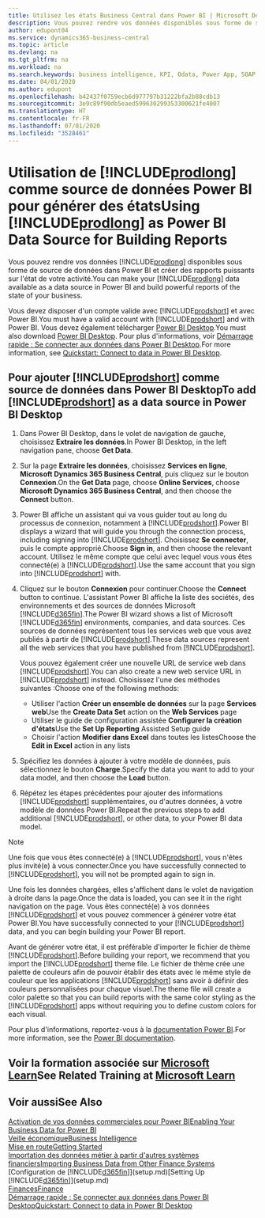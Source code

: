 ```yaml
---
title: Utilisez les états Business Central dans Power BI | Microsoft Docs
description: Vous pouvez rendre vos données disponibles sous forme de source de données dans Power BI et créer des rapports puissants sur l'état de votre activité.
author: edupont04
ms.service: dynamics365-business-central
ms.topic: article
ms.devlang: na
ms.tgt_pltfrm: na
ms.workload: na
ms.search.keywords: business intelligence, KPI, Odata, Power App, SOAP, analysis
ms.date: 04/01/2020
ms.author: edupont
ms.openlocfilehash: b42437f0759ecb6d977797b31222bfa2b88cdb13
ms.sourcegitcommit: 3e9c89f90db5eaed599630299353300621fe4007
ms.translationtype: HT
ms.contentlocale: fr-FR
ms.lasthandoff: 07/01/2020
ms.locfileid: "3528461"
---
```

# <a name="using-prodlong-as-power-bi-data-source-for-building-reports"></a><span data-ttu-id="4a621-103">Utilisation de [!INCLUDE[prodlong](includes/prodlong.md)] comme source de données Power BI pour générer des états</span><span class="sxs-lookup"><span data-stu-id="4a621-103">Using [!INCLUDE[prodlong](includes/prodlong.md)] as Power BI Data Source for Building Reports</span></span>

<span data-ttu-id="4a621-104">Vous pouvez rendre vos données [!INCLUDE[prodlong](includes/prodlong.md)] disponibles sous forme de source de données dans Power BI et créer des rapports puissants sur l'état de votre activité.</span><span class="sxs-lookup"><span data-stu-id="4a621-104">You can make your [!INCLUDE[prodlong](includes/prodlong.md)] data available as a data source in Power BI and build powerful reports of the state of your business.</span></span>  

<span data-ttu-id="4a621-105">Vous devez disposer d'un compte valide avec [!INCLUDE[prodshort](includes/prodshort.md)] et avec Power BI.</span><span class="sxs-lookup"><span data-stu-id="4a621-105">You must have a valid account with [!INCLUDE[prodshort](includes/prodshort.md)] and with Power BI.</span></span> <span data-ttu-id="4a621-106">Vous devez également télécharger [Power BI Desktop](https://powerbi.microsoft.com/desktop/).</span><span class="sxs-lookup"><span data-stu-id="4a621-106">You must also download [Power BI Desktop](https://powerbi.microsoft.com/desktop/).</span></span> <span data-ttu-id="4a621-107">Pour plus d'informations, voir [Démarrage rapide : Se connecter aux données dans Power BI Desktop](/power-bi/desktop-quickstart-connect-to-data).</span><span class="sxs-lookup"><span data-stu-id="4a621-107">For more information, see [Quickstart: Connect to data in Power BI Desktop](/power-bi/desktop-quickstart-connect-to-data).</span></span>  

## <a name="to-add-prodshort-as-a-data-source-in-power-bi-desktop"></a><span data-ttu-id="4a621-108">Pour ajouter [!INCLUDE[prodshort](includes/prodshort.md)] comme source de données dans Power BI Desktop</span><span class="sxs-lookup"><span data-stu-id="4a621-108">To add [!INCLUDE[prodshort](includes/prodshort.md)] as a data source in Power BI Desktop</span></span>

1. <span data-ttu-id="4a621-109">Dans Power BI Desktop, dans le volet de navigation de gauche, choisissez **Extraire les données**.</span><span class="sxs-lookup"><span data-stu-id="4a621-109">In Power BI Desktop, in the left navigation pane, choose **Get Data**.</span></span>
2. <span data-ttu-id="4a621-110">Sur la page **Extraire les données**, choisissez **Services en ligne**, **Microsoft Dynamics 365 Business Central**, puis cliquez sur le bouton **Connexion**.</span><span class="sxs-lookup"><span data-stu-id="4a621-110">On the **Get Data** page, choose **Online Services**, choose **Microsoft Dynamics 365 Business Central**, and then choose the **Connect** button.</span></span>
3. <span data-ttu-id="4a621-111">Power BI affiche un assistant qui va vous guider tout au long du processus de connexion, notamment à [!INCLUDE[prodshort](includes/prodshort.md)].</span><span class="sxs-lookup"><span data-stu-id="4a621-111">Power BI displays a wizard that will guide you through the connection process, including signing into [!INCLUDE[prodshort](includes/prodshort.md)].</span></span> <span data-ttu-id="4a621-112">Choisissez **Se connecter**, puis le compte approprié.</span><span class="sxs-lookup"><span data-stu-id="4a621-112">Choose **Sign in**, and then choose the relevant account.</span></span> <span data-ttu-id="4a621-113">Utilisez le même compte que celui avec lequel vous vous êtes connecté(e) à [!INCLUDE[prodshort](includes/prodshort.md)].</span><span class="sxs-lookup"><span data-stu-id="4a621-113">Use the same account that you sign into [!INCLUDE[prodshort](includes/prodshort.md)] with.</span></span>
4. <span data-ttu-id="4a621-114">Cliquez sur le bouton **Connexion** pour continuer.</span><span class="sxs-lookup"><span data-stu-id="4a621-114">Choose the **Connect** button to continue.</span></span> <span data-ttu-id="4a621-115">L'assistant Power BI affiche la liste des sociétés, des environnements et des sources de données Microsoft [!INCLUDE[d365fin](includes/d365fin_md.md)].</span><span class="sxs-lookup"><span data-stu-id="4a621-115">The Power BI wizard shows a list of Microsoft [!INCLUDE[d365fin](includes/d365fin_md.md)] environments, companies, and data sources.</span></span> <span data-ttu-id="4a621-116">Ces sources de données représentent tous les services web que vous avez publiés à partir de [!INCLUDE[prodshort](includes/prodshort.md)].</span><span class="sxs-lookup"><span data-stu-id="4a621-116">These data sources represent all the web services that you have published from [!INCLUDE[prodshort](includes/prodshort.md)].</span></span>

    <span data-ttu-id="4a621-117">Vous pouvez également créer une nouvelle URL de service web dans [!INCLUDE[prodshort](includes/prodshort.md)].</span><span class="sxs-lookup"><span data-stu-id="4a621-117">You can also create a new web service URL in [!INCLUDE[prodshort](includes/prodshort.md)] instead.</span></span> <span data-ttu-id="4a621-118">Choisissez l'une des méthodes suivantes :</span><span class="sxs-lookup"><span data-stu-id="4a621-118">Choose one of the following methods:</span></span>

      - <span data-ttu-id="4a621-119">Utiliser l'action **Créer un ensemble de données** sur la page **Services web**</span><span class="sxs-lookup"><span data-stu-id="4a621-119">Use the **Create Data Set** action on the **Web Services** page</span></span>
      - <span data-ttu-id="4a621-120">Utiliser le guide de configuration assistée **Configurer la création d'états**</span><span class="sxs-lookup"><span data-stu-id="4a621-120">Use the **Set Up Reporting** Assisted Setup guide</span></span>
      - <span data-ttu-id="4a621-121">Choisir l'action **Modifier dans Excel** dans toutes les listes</span><span class="sxs-lookup"><span data-stu-id="4a621-121">Choose the **Edit in Excel** action in any lists</span></span>

5. <span data-ttu-id="4a621-122">Spécifiez les données à ajouter à votre modèle de données, puis sélectionnez le bouton **Charge**.</span><span class="sxs-lookup"><span data-stu-id="4a621-122">Specify the data you want to add to your data model, and then choose the **Load** button.</span></span>
6. <span data-ttu-id="4a621-123">Répétez les étapes précédentes pour ajouter des informations [!INCLUDE[prodshort](includes/prodshort.md)] supplémentaires, ou d'autres données, à votre modèle de données Power BI.</span><span class="sxs-lookup"><span data-stu-id="4a621-123">Repeat the previous steps to add additional [!INCLUDE[prodshort](includes/prodshort.md)], or other data, to your Power BI data model.</span></span>

> [!NOTE]  
> <span data-ttu-id="4a621-124">Une fois que vous êtes connecté(e) à [!INCLUDE[prodshort](includes/prodshort.md)], vous n'êtes plus invité(e) à vous connecter.</span><span class="sxs-lookup"><span data-stu-id="4a621-124">Once you have successfully connected to [!INCLUDE[prodshort](includes/prodshort.md)], you will not be prompted again to sign in.</span></span>

<span data-ttu-id="4a621-125">Une fois les données chargées, elles s'affichent dans le volet de navigation à droite dans la page.</span><span class="sxs-lookup"><span data-stu-id="4a621-125">Once the data is loaded, you can see it in the right navigation on the page.</span></span> <span data-ttu-id="4a621-126">Vous êtes connecté(e) à vos données [!INCLUDE[prodshort](includes/prodshort.md)] et vous pouvez commencer à générer votre état Power BI.</span><span class="sxs-lookup"><span data-stu-id="4a621-126">You have successfully connected to your [!INCLUDE[prodshort](includes/prodshort.md)] data, and you can begin building your Power BI report.</span></span>  

<span data-ttu-id="4a621-127">Avant de générer votre état, il est préférable d'importer le fichier de thème [!INCLUDE[prodshort](includes/prodshort.md)].</span><span class="sxs-lookup"><span data-stu-id="4a621-127">Before building your report, we recommend that you import the [!INCLUDE[prodshort](includes/prodshort.md)] theme file.</span></span>  <span data-ttu-id="4a621-128">Le fichier de thème crée une palette de couleurs afin de pouvoir établir des états avec le même style de couleur que les applications [!INCLUDE[prodshort](includes/prodshort.md)] sans avoir à définir des couleurs personnalisées pour chaque visuel.</span><span class="sxs-lookup"><span data-stu-id="4a621-128">The theme file will create a color palette so that you can build reports with the same color styling as the [!INCLUDE[prodshort](includes/prodshort.md)] apps without requiring you to define custom colors for each visual.</span></span>

<span data-ttu-id="4a621-129">Pour plus d'informations, reportez-vous à la [documentation Power BI](/power-bi/consumer/).</span><span class="sxs-lookup"><span data-stu-id="4a621-129">For more information, see the [Power BI documentation](/power-bi/consumer/).</span></span>

## <a name="see-related-training-at-microsoft-learn"></a><span data-ttu-id="4a621-130">Voir la formation associée sur [Microsoft Learn](/learn/modules/configure-powerbi-excel-dynamics-365-business-central/index)</span><span class="sxs-lookup"><span data-stu-id="4a621-130">See Related Training at [Microsoft Learn](/learn/modules/configure-powerbi-excel-dynamics-365-business-central/index)</span></span>

## <a name="see-also"></a><span data-ttu-id="4a621-131">Voir aussi</span><span class="sxs-lookup"><span data-stu-id="4a621-131">See Also</span></span>

[<span data-ttu-id="4a621-132">Activation de vos données commerciales pour Power BI</span><span class="sxs-lookup"><span data-stu-id="4a621-132">Enabling Your Business Data for Power BI</span></span>](admin-powerbi.md)  
[<span data-ttu-id="4a621-133">Veille économique</span><span class="sxs-lookup"><span data-stu-id="4a621-133">Business Intelligence</span></span>](bi.md)  
[<span data-ttu-id="4a621-134">Mise en route</span><span class="sxs-lookup"><span data-stu-id="4a621-134">Getting Started</span></span>](product-get-started.md)  
[<span data-ttu-id="4a621-135">Importation des données métier à partir d'autres systèmes financiers</span><span class="sxs-lookup"><span data-stu-id="4a621-135">Importing Business Data from Other Finance Systems</span></span>](across-import-data-configuration-packages.md)  
<span data-ttu-id="4a621-136">[Configuration de [!INCLUDE[d365fin](includes/d365fin_md.md)]](setup.md)</span><span class="sxs-lookup"><span data-stu-id="4a621-136">[Setting Up [!INCLUDE[d365fin](includes/d365fin_md.md)]](setup.md)</span></span>  
[<span data-ttu-id="4a621-137">Finances</span><span class="sxs-lookup"><span data-stu-id="4a621-137">Finance</span></span>](finance.md)  
[<span data-ttu-id="4a621-138">Démarrage rapide : Se connecter aux données dans Power BI Desktop</span><span class="sxs-lookup"><span data-stu-id="4a621-138">Quickstart: Connect to data in Power BI Desktop</span></span>](/power-bi/desktop-quickstart-connect-to-data)  
